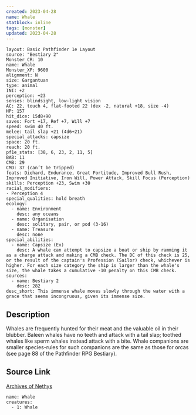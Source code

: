 ```yaml
---
created: 2023-04-28
name: Whale
statblock: inline
tags: [monster]
updated: 2023-04-28
---
```

```statblock
layout: Basic Pathfinder 1e Layout
source: "Bestiary 2"
Monster_CR: 10
name: Whale
Monster_XP: 9600
alignment: N
size: Gargantuan
type: animal
INI: +2
perception: +23
senses: blindsight, low-light vision
AC: 22, touch 4, flat-footed 22 (dex -2, natural +18, size -4)
HP: 157
hit_dice: 15d8+90
saves: Fort +17, Ref +7, Will +7
speed: swim 40 ft.
melee: tail slap +21 (4d6+21)
special_attacks: capsize
space: 20 ft.
reach: 20 ft.
pf1e_stats: [38, 6, 23, 2, 11, 5]
BAB: 11
CMB: 29
CMD: 37 (can’t be tripped)
feats: Diehard, Endurance, Great Fortitude, Improved Bull Rush, Improved Initiative, Iron Will, Power Attack, Skill Focus (Perception)
skills: Perception +23, Swim +30
racial_modifiers:
- Perception 4
special_qualities: hold breath
ecology:
  - name: Environment
    desc: any oceans
  - name: Organisation
    desc: solitary, pair, or pod (3-16)
  - name: Treasure
    desc: none
special_abilities:
  - name: Capsize (Ex)
    desc: A whale can attempt to capsize a boat or ship by ramming it as a charge attack and making a CMB check. The DC of this check is 25, or the result of the captain's Profession (Sailor) check, whichever is higher. For each size category the ship is larger than the whale's size, the whale takes a cumulative -10 penalty on this CMB check.
sources:
  - name: Bestiary 2
    desc: 282
desc_short: This immense whale moves slowly through the water with a grace that seems incongruous, given its immense size.
```
## Description
Whales are frequently hunted for their meat and the valuable oil in their blubber. Baleen whales have no teeth and attack with a tail slap; toothed whales like sperm whales instead attack with a bite. Whale companions are smaller species-rules for such companions are the same as those for orcas (see page 88 of the Pathfinder RPG Bestiary).
## Source Link
[Archives of Nethys](https://aonprd.com/MonsterDisplay.aspx?ItemName=Whale)
```encounter-table
name: Whale
creatures:
  - 1: Whale
```
